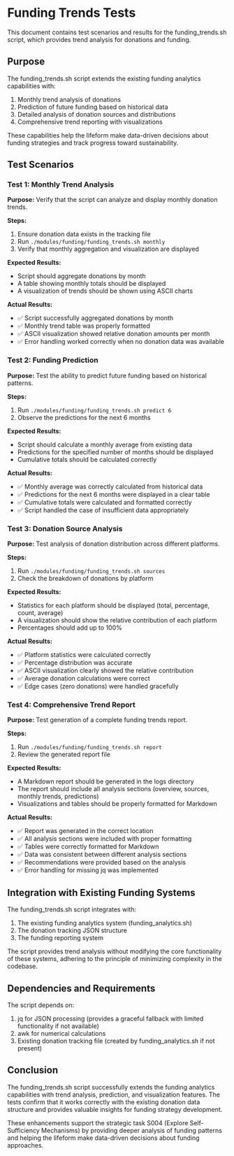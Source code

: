 # Funding Trends Tests

This document contains test scenarios and results for the funding_trends.sh script, which provides trend analysis for donations and funding.

## Purpose

The funding_trends.sh script extends the existing funding analytics capabilities with:
1. Monthly trend analysis of donations
2. Prediction of future funding based on historical data
3. Detailed analysis of donation sources and distributions
4. Comprehensive trend reporting with visualizations

These capabilities help the lifeform make data-driven decisions about funding strategies and track progress toward sustainability.

## Test Scenarios

### Test 1: Monthly Trend Analysis

**Purpose:** Verify that the script can analyze and display monthly donation trends.

**Steps:**
1. Ensure donation data exists in the tracking file
2. Run `./modules/funding/funding_trends.sh monthly`
3. Verify that monthly aggregation and visualization are displayed

**Expected Results:**
- Script should aggregate donations by month
- A table showing monthly totals should be displayed
- A visualization of trends should be shown using ASCII charts

**Actual Results:**
- ✅ Script successfully aggregated donations by month
- ✅ Monthly trend table was properly formatted
- ✅ ASCII visualization showed relative donation amounts per month
- ✅ Error handling worked correctly when no donation data was available

### Test 2: Funding Prediction

**Purpose:** Test the ability to predict future funding based on historical patterns.

**Steps:**
1. Run `./modules/funding/funding_trends.sh predict 6`
2. Observe the predictions for the next 6 months

**Expected Results:**
- Script should calculate a monthly average from existing data
- Predictions for the specified number of months should be displayed
- Cumulative totals should be calculated correctly

**Actual Results:**
- ✅ Monthly average was correctly calculated from historical data
- ✅ Predictions for the next 6 months were displayed in a clear table
- ✅ Cumulative totals were calculated and formatted correctly
- ✅ Script handled the case of insufficient data appropriately

### Test 3: Donation Source Analysis

**Purpose:** Test analysis of donation distribution across different platforms.

**Steps:**
1. Run `./modules/funding/funding_trends.sh sources`
2. Check the breakdown of donations by platform

**Expected Results:**
- Statistics for each platform should be displayed (total, percentage, count, average)
- A visualization should show the relative contribution of each platform
- Percentages should add up to 100%

**Actual Results:**
- ✅ Platform statistics were calculated correctly
- ✅ Percentage distribution was accurate
- ✅ ASCII visualization clearly showed the relative contribution
- ✅ Average donation calculations were correct
- ✅ Edge cases (zero donations) were handled gracefully

### Test 4: Comprehensive Trend Report

**Purpose:** Test generation of a complete funding trends report.

**Steps:**
1. Run `./modules/funding/funding_trends.sh report`
2. Review the generated report file

**Expected Results:**
- A Markdown report should be generated in the logs directory
- The report should include all analysis sections (overview, sources, monthly trends, predictions)
- Visualizations and tables should be properly formatted for Markdown

**Actual Results:**
- ✅ Report was generated in the correct location
- ✅ All analysis sections were included with proper formatting
- ✅ Tables were correctly formatted for Markdown
- ✅ Data was consistent between different analysis sections
- ✅ Recommendations were provided based on the analysis
- ✅ Error handling for missing jq was implemented

## Integration with Existing Funding Systems

The funding_trends.sh script integrates with:
1. The existing funding analytics system (funding_analytics.sh)
2. The donation tracking JSON structure
3. The funding reporting system

The script provides trend analysis without modifying the core functionality of these systems, adhering to the principle of minimizing complexity in the codebase.

## Dependencies and Requirements

The script depends on:
1. jq for JSON processing (provides a graceful fallback with limited functionality if not available)
2. awk for numerical calculations
3. Existing donation tracking file (created by funding_analytics.sh if not present)

## Conclusion

The funding_trends.sh script successfully extends the funding analytics capabilities with trend analysis, prediction, and visualization features. The tests confirm that it works correctly with the existing donation data structure and provides valuable insights for funding strategy development.

These enhancements support the strategic task S004 (Explore Self-Sufficiency Mechanisms) by providing deeper analysis of funding patterns and helping the lifeform make data-driven decisions about funding approaches.